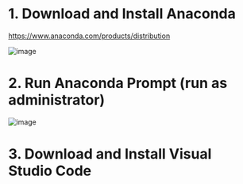# 1. Download and Install Anaconda

https://www.anaconda.com/products/distribution

![image](https://github.com/user-attachments/assets/2e2a7504-fd38-4a5f-b7b9-9f6a47ae4aee)

# 2. Run Anaconda Prompt (run as administrator)

![image](https://github.com/user-attachments/assets/62844793-4f1f-476a-b364-98bf2a919dd3)


# 3. Download and Install Visual Studio Code

